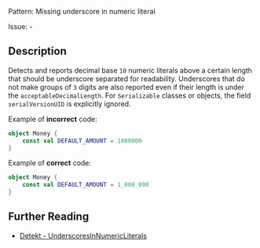 Pattern: Missing underscore in numeric literal

Issue: -

## Description

Detects and reports decimal base `10` numeric literals above a certain length that should be underscore separated for readability. Underscores that do not make groups of `3` digits are also reported even if their length is under the `acceptableDecimalLength`. For `Serializable` classes or objects, the field `serialVersionUID` is explicitly ignored.

Example of **incorrect** code:

```kotlin
object Money {
    const val DEFAULT_AMOUNT = 1000000
}
```

Example of **correct** code:

```kotlin
object Money {
    const val DEFAULT_AMOUNT = 1_000_000
}
```

## Further Reading

* [Detekt - UnderscoresInNumericLiterals](https://arturbosch.github.io/detekt/style.html#underscoresinnumericliterals)